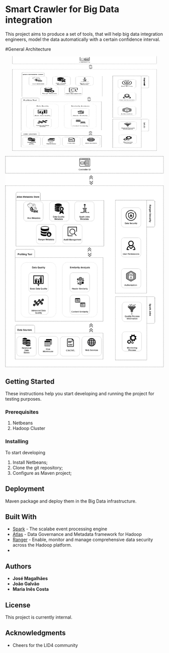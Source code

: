 # Smart Crawler for Big Data integration

This project aims to produce a set of tools, that will help big data integration engineers, model the data automatically with a certain confidence interval.

#General Architecture

<p align="center">
  <img width="460" height="300" src="/img/DataGovernanceArchitecture3.png">
</p>


![Alt text](/img/DataGovernanceArchitecture3.png?raw=true "SCBDI General Arquitecture V1")

## Getting Started

These instructions help you start developing and running the project for testing purposes.

### Prerequisites

1. Netbeans
2. Hadoop Cluster

### Installing

To start developing

1. Install Netbeans;
2. Clone the git repository;
3. Configure as Maven project;


## Deployment

Maven package and deploy them in the Big Data infrastructure.

## Built With

* [Spark](https://spark.apache.org) - The scalabe event processing engine
* [Atlas](https://atlas.apache.org/) - Data Governance and Metadata framework for Hadoop
* [Ranger](https://ranger.apache.org/) - Enable, monitor and manage comprehensive data security across the Hadoop platform.
* 
## Authors

* **José Magalhães** 
* **João Galvão**  
* **Maria Inês Costa** 

## License

This project is currently internal.

## Acknowledgments

* Cheers for the LID4 community 


